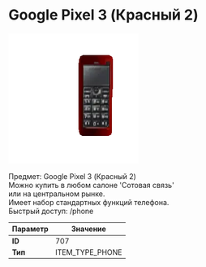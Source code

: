 # Google Pixel 3 (Красный 2)

![Item Image](../img/707.webp?raw=true)

Предмет: Google Pixel 3 (Красный 2)<br>Можно купить в любом салоне 'Сотовая связь'<br>или на центральном рынке.<br>Имеет набор стандартных функций телефона.<br>Быстрый доступ: /phone


| Параметр | Значение |
|----------|----------|
| **ID** | 707 |
| **Тип** | ITEM_TYPE_PHONE |

